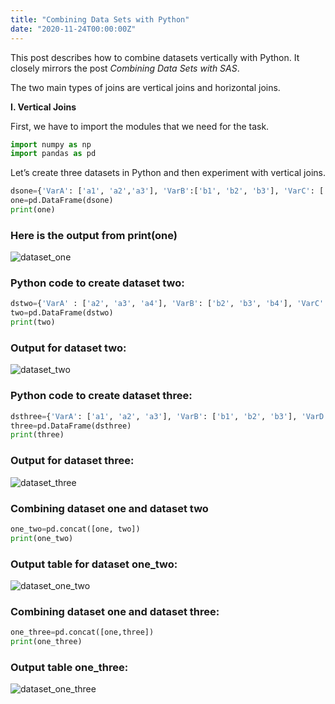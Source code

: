 ```yaml
---
title: "Combining Data Sets with Python"
date: "2020-11-24T00:00:00Z"
---
```

This post describes how to combine datasets vertically with Python. It closely mirrors the post *Combining Data Sets with SAS*. 

The two main types of joins are vertical joins and horizontal joins.


__I.	Vertical Joins__

First, we have to import the modules that we need for the task.

```python
import numpy as np
import pandas as pd
```

Let’s create three datasets in Python and then experiment with vertical joins. <!--more-->

```python
dsone={'VarA': ['a1', 'a2','a3'], 'VarB':['b1', 'b2', 'b3'], 'VarC': ['c1', 'c2', 'c3'] }
one=pd.DataFrame(dsone)
print(one)
```
### Here is the output from print(one)


![dataset_one](/image/p_dataset_one.png "Is it working?")

### Python code to create dataset two:

```python
dstwo={'VarA' : ['a2', 'a3', 'a4'], 'VarB': ['b2', 'b3', 'b4'], 'VarC': ['c2', 'c3', 'c4']}
two=pd.DataFrame(dstwo)
print(two)
```

### Output for dataset two:

![dataset_two](/image/p_dataset_two.png)

### Python code to create dataset three:

```python
dsthree={'VarA': ['a1', 'a2', 'a3'], 'VarB': ['b1', 'b2', 'b3'], 'VarD': [21,13,15]}
three=pd.DataFrame(dsthree)
print(three)
```

### Output for dataset three:

![dataset_three](/image/p_dataset_three.png)

### Combining dataset one and dataset two

```python
one_two=pd.concat([one, two])
print(one_two)
```

### Output table for dataset one_two:

![dataset_one_two](/image/p_dataset_one_two.png)

### Combining dataset one and dataset three:

```python
one_three=pd.concat([one,three])
print(one_three)
```

### Output table one_three:

![dataset_one_three](/image/p_dataset_one_three.png)



